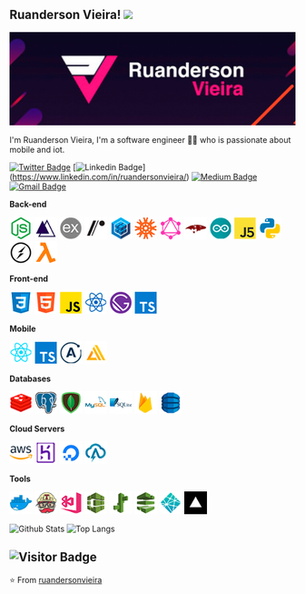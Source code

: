 ## Ruanderson Vieira! <img src="https://raw.githubusercontent.com/aemmadi/aemmadi/master/wave.gif" width="30px">

 <img src="https://raw.githubusercontent.com/ruandersonvieira/ruandersonvieira/master/.github/assets/img/banner/banner.png">

I'm Ruanderson Vieira, I'm a software engineer 👨‍💻 who is passionate about mobile and iot. 

[![Twitter Badge](https://img.shields.io/badge/-Twitter-1ca0f1?style=flat-square&labelColor=1ca0f1&logo=twitter&logoColor=white&link=https://twitter.com/ruandersonmira)](https://twitter.com/ruandersonmira) \[![Linkedin Badge](https://img.shields.io/badge/-Linkedin-blue?style=flat-square&logo=Linkedin&logoColor=white&link=https://www.linkedin.com/in/ruandersonvieira/)](https://www.linkedin.com/in/ruandersonvieira/) [![Medium Badge](https://img.shields.io/badge/-Medium-03a57a?style=flat-square&labelColor=000000&logo=Medium&link=https://medium.com/@ruandersonvieira/)](https://medium.com/@ruandersonvieira/)
[![Gmail Badge](https://img.shields.io/badge/-Gmail-c14438?style=flat-square&logo=Gmail&logoColor=white&link=mailto:ruanderson@accalia.io)](mailto:ruanderson@accalia.io)

**Back-end**
<p align="left">
  <img height="40" src="https://raw.githubusercontent.com/ruandersonvieira/ruandersonvieira/master/.github/assets/img/icon/back/nodejs.png">
  <img height="40" src="https://raw.githubusercontent.com/ruandersonvieira/ruandersonvieira/master/.github/assets/img/icon/back/adonis.png">
  <img height="40" src="https://raw.githubusercontent.com/ruandersonvieira/ruandersonvieira/master/.github/assets/img/icon/back/express.png">
  <img height="40" src="https://raw.githubusercontent.com/ruandersonvieira/ruandersonvieira/master/.github/assets/img/icon/back/restify.png">
  <img height="40" src="https://raw.githubusercontent.com/ruandersonvieira/ruandersonvieira/master/.github/assets/img/icon/back/sequelize.png">
  <img height="40" src="https://raw.githubusercontent.com/ruandersonvieira/ruandersonvieira/master/.github/assets/img/icon/back/knex.png">
  <img height="40" src="https://raw.githubusercontent.com/ruandersonvieira/ruandersonvieira/master/.github/assets/img/icon/back/graphlql.png">
  <img height="40" src="https://raw.githubusercontent.com/ruandersonvieira/ruandersonvieira/master/.github/assets/img/icon/back/mongoose.png">
  <img height="40" src="https://raw.githubusercontent.com/ruandersonvieira/ruandersonvieira/master/.github/assets/img/icon/back/arduino.png">
  <img height="40" src="https://raw.githubusercontent.com/ruandersonvieira/ruandersonvieira/master/.github/assets/img/icon/back/johnnyfive.png">
  <img height="40" src="https://raw.githubusercontent.com/ruandersonvieira/ruandersonvieira/master/.github/assets/img/icon/back/python.png">
  <img height="40" src="https://raw.githubusercontent.com/ruandersonvieira/ruandersonvieira/master/.github/assets/img/icon/back/socketio.png">
  <img height="40" src="https://raw.githubusercontent.com/ruandersonvieira/ruandersonvieira/master/.github/assets/img/icon/back/lambda.png">
</p>

**Front-end**
<p align="left">
  <img height="40" src="https://raw.githubusercontent.com/ruandersonvieira/ruandersonvieira/master/.github/assets/img/icon/front/css.png">
  <img height="40" src="https://raw.githubusercontent.com/ruandersonvieira/ruandersonvieira/master/.github/assets/img/icon/front/html.png">
  <img height="40" src="https://raw.githubusercontent.com/ruandersonvieira/ruandersonvieira/master/.github/assets/img/icon/front/js.png">
  <img height="40" src="https://raw.githubusercontent.com/ruandersonvieira/ruandersonvieira/master/.github/assets/img/icon/front/reactjs.png">
  <img height="40" src="https://raw.githubusercontent.com/ruandersonvieira/ruandersonvieira/master/.github/assets/img/icon/front/gatsby.png">
  <img height="40" src="https://raw.githubusercontent.com/ruandersonvieira/ruandersonvieira/master/.github/assets/img/icon/front/ts.png">
</p>

**Mobile**
<p align="left">
  <img height="40" src="https://raw.githubusercontent.com/ruandersonvieira/ruandersonvieira/master/.github/assets/img/icon/mobile/reactnative.png">
  <img height="40" src="https://raw.githubusercontent.com/ruandersonvieira/ruandersonvieira/master/.github/assets/img/icon/mobile/ts.png">
  <img height="40" src="https://raw.githubusercontent.com/ruandersonvieira/ruandersonvieira/master/.github/assets/img/icon/mobile/apollo.png">
  <img height="40" src="https://raw.githubusercontent.com/ruandersonvieira/ruandersonvieira/master/.github/assets/img/icon/mobile/awsamplify.png">
</p>

**Databases**
<p align="left">
  <img height="40" src="https://raw.githubusercontent.com/ruandersonvieira/ruandersonvieira/master/.github/assets/img/icon/db/redis.png">
  <img height="40" src="https://raw.githubusercontent.com/ruandersonvieira/ruandersonvieira/master/.github/assets/img/icon/db/postgresql.png">
  <img height="40" src="https://raw.githubusercontent.com/ruandersonvieira/ruandersonvieira/master/.github/assets/img/icon/db/mongodb.png">
  <img height="40" src="https://raw.githubusercontent.com/ruandersonvieira/ruandersonvieira/master/.github/assets/img/icon/db/mysql.png">
  <img height="40" src="https://raw.githubusercontent.com/ruandersonvieira/ruandersonvieira/master/.github/assets/img/icon/db/sqlite.png">
  <img height="40" src="https://raw.githubusercontent.com/ruandersonvieira/ruandersonvieira/master/.github/assets/img/icon/db/firebase.png">
  <img height="40" src="https://raw.githubusercontent.com/ruandersonvieira/ruandersonvieira/master/.github/assets/img/icon/db/dynamodb.png">
</p>

**Cloud Servers**
<p align="left">
  <img height="40" src="https://raw.githubusercontent.com/ruandersonvieira/ruandersonvieira/master/.github/assets/img/icon/cloud/aws.png">
  <img height="40" src="https://raw.githubusercontent.com/ruandersonvieira/ruandersonvieira/master/.github/assets/img/icon/cloud/heroku.png">
  <img height="40" src="https://raw.githubusercontent.com/ruandersonvieira/ruandersonvieira/master/.github/assets/img/icon/cloud/digitalocean.png">
  <img height="40" src="https://raw.githubusercontent.com/ruandersonvieira/ruandersonvieira/master/.github/assets/img/icon/cloud/absam.png">
</p>

**Tools**
<p align="left">
  <img height="40" src="https://raw.githubusercontent.com/ruandersonvieira/ruandersonvieira/master/.github/assets/img/icon/tools/docker.png">
  <img height="40" src="https://raw.githubusercontent.com/ruandersonvieira/ruandersonvieira/master/.github/assets/img/icon/tools/travisci.png">
  <img height="40" src="https://raw.githubusercontent.com/ruandersonvieira/ruandersonvieira/master/.github/assets/img/icon/tools/visualappcenter.png">
  <img height="40" src="https://raw.githubusercontent.com/ruandersonvieira/ruandersonvieira/master/.github/assets/img/icon/tools/awscodebuild.png">
  <img height="40" src="https://raw.githubusercontent.com/ruandersonvieira/ruandersonvieira/master/.github/assets/img/icon/tools/elasticbeanstalk.png">
  <img height="40" src="https://raw.githubusercontent.com/ruandersonvieira/ruandersonvieira/master/.github/assets/img/icon/tools/awscodepipeline.png">
  <img height="40" src="https://raw.githubusercontent.com/ruandersonvieira/ruandersonvieira/master/.github/assets/img/icon/tools/netlify.png">
  <img height="40" src="https://raw.githubusercontent.com/ruandersonvieira/ruandersonvieira/master/.github/assets/img/icon/tools/vercel.png">
</p>

![Github Stats](https://github-readme-stats.vercel.app/api?username=ruandersonvieira&count_private=true&show_icons=true&theme=synthwave)
![Top Langs](https://github-readme-stats.vercel.app/api/top-langs/?username=ruandersonvieira&hide=TeX&layout=compact&theme=synthwave)

![Visitor Badge](https://visitor-badge.laobi.icu/badge?page_id=ruandersonvieira.ruandersonvieira)
---
⭐️ From [ruandersonvieira](https://github.com/ruandersonvieira)

